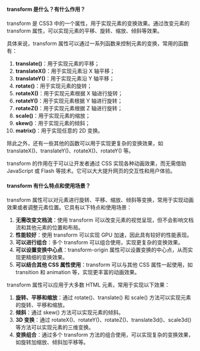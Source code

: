 <!--
 * @Author: Shu Binqi
 * @Date: 2023-03-13 22:58:51
 * @LastEditors: Shu Binqi
 * @LastEditTime: 2023-03-14 19:09:19
 * @Description: CSS3 变形 transform
 * @Version: 1.0.0
 * @FilePath: \interviewQuestions\前端基础\CSS\transform-变形.md
-->

#### transform 是什么？有什么作用？

transform 是 CSS3 中的一个属性，用于实现元素的变换效果。通过改变元素的 transform 属性，可以实现元素的平移、旋转、缩放、倾斜等效果。

具体来说，transform 属性可以通过一系列函数来控制元素的变换，常用的函数有：

1. **translate()**：用于实现元素的平移；
1. **translateX()**：用于实现元素沿 X 轴平移；
1. **translateY()**：用于实现元素沿 Y 轴平移；
1. **rotate()**：用于实现元素的旋转；
1. **rotateX()**：用于实现元素根据 X 轴进行旋转；
1. **rotateY()**：用于实现元素根据 Y 轴进行旋转；
1. **rotateZ()**：用于实现元素根据 Z 轴进行旋转；
1. **scale()**：用于实现元素的缩放；
1. **skew()**：用于实现元素的倾斜；
1. **matrix()**：用于实现任意的 2D 变换。

除此之外，还有一些其他的函数可以用于实现更复杂的变换效果，如 translateX()、translateY()、rotateX()、rotateY() 等。

transform 的作用在于可以让开发者通过 CSS 实现各种动画效果，而无需借助 JavaScript 或 Flash 等技术。它可以大大提升网页的交互性和用户体验。

#### transform 有什么特点和使用场景？

transform 属性可以对元素进行旋转、平移、缩放、倾斜等变换，常用于实现动画效果或者调整元素位置。它具有以下特点和使用场景：

1. **无需改变文档流**：使用 transform 可以改变元素的视觉呈现，但不会影响文档流和其他元素的位置和布局。
1. **性能较好**：使用 transform 可以实现 GPU 加速，因此具有较好的性能表现。
1. **可以进行组合**：多个 transform 可以组合使用，实现更复杂的变换效果。
1. **可以设置变换中心点**：transform-origin 属性可以设置变换的中心点，从而实现更精细的变换效果。
1. **可以结合其他 CSS 属性使用**：transform 可以与其他 CSS 属性一起使用，如 transition 和 animation 等，实现更丰富的动画效果。

transform 属性可以应用于大多数 HTML 元素，常用于实现以下效果：

1. **旋转、平移和缩放**：通过 rotate()、translate() 和 scale() 方法可以实现元素的旋转、平移和缩放。
1. **倾斜**：通过 skew() 方法可以实现元素的倾斜。
1. **3D 变换**：通过 rotateX()、rotateY()、rotateZ()、translate3d()、scale3d() 等方法可以实现元素的三维变换。
1. **变换组合**：通过多个 transform 方法的组合使用，可以实现复杂的变换效果，如旋转加缩放、倾斜加平移等。
